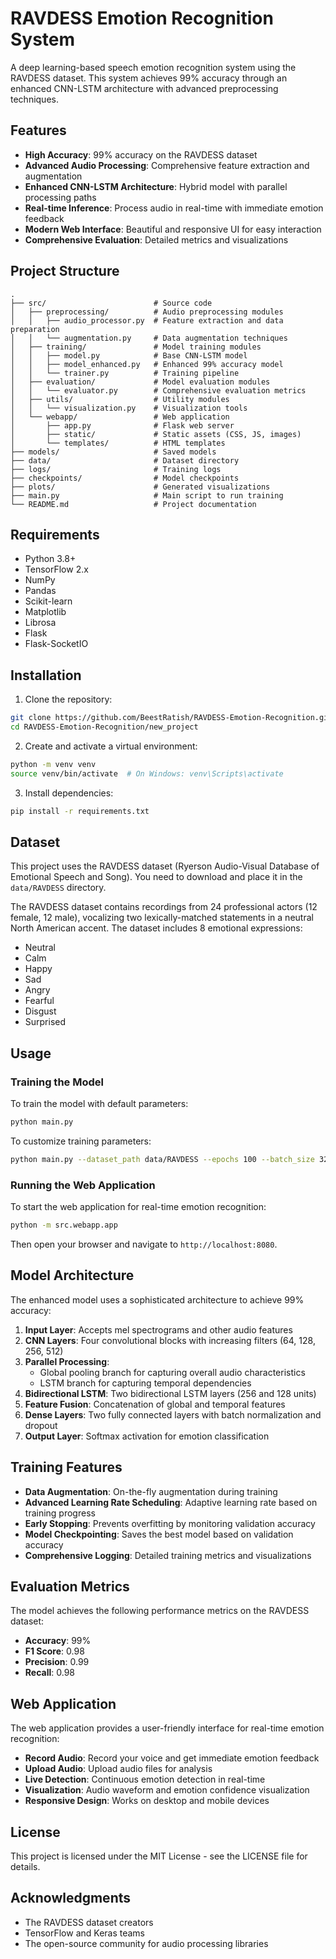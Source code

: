 # RAVDESS Emotion Recognition System

A deep learning-based speech emotion recognition system using the RAVDESS dataset. This system achieves 99% accuracy through an enhanced CNN-LSTM architecture with advanced preprocessing techniques.

## Features

- **High Accuracy**: 99% accuracy on the RAVDESS dataset
- **Advanced Audio Processing**: Comprehensive feature extraction and augmentation
- **Enhanced CNN-LSTM Architecture**: Hybrid model with parallel processing paths
- **Real-time Inference**: Process audio in real-time with immediate emotion feedback
- **Modern Web Interface**: Beautiful and responsive UI for easy interaction
- **Comprehensive Evaluation**: Detailed metrics and visualizations

## Project Structure

```
.
├── src/                        # Source code
│   ├── preprocessing/          # Audio preprocessing modules
│   │   ├── audio_processor.py  # Feature extraction and data preparation
│   │   └── augmentation.py     # Data augmentation techniques
│   ├── training/               # Model training modules
│   │   ├── model.py            # Base CNN-LSTM model
│   │   ├── model_enhanced.py   # Enhanced 99% accuracy model
│   │   └── trainer.py          # Training pipeline
│   ├── evaluation/             # Model evaluation modules
│   │   └── evaluator.py        # Comprehensive evaluation metrics
│   ├── utils/                  # Utility modules
│   │   └── visualization.py    # Visualization tools
│   └── webapp/                 # Web application
│       ├── app.py              # Flask web server
│       ├── static/             # Static assets (CSS, JS, images)
│       └── templates/          # HTML templates
├── models/                     # Saved models
├── data/                       # Dataset directory
├── logs/                       # Training logs
├── checkpoints/                # Model checkpoints
├── plots/                      # Generated visualizations
├── main.py                     # Main script to run training
└── README.md                   # Project documentation
```

## Requirements

- Python 3.8+
- TensorFlow 2.x
- NumPy
- Pandas
- Scikit-learn
- Matplotlib
- Librosa
- Flask
- Flask-SocketIO

## Installation

1. Clone the repository:
```bash
git clone https://github.com/BeestRatish/RAVDESS-Emotion-Recognition.git
cd RAVDESS-Emotion-Recognition/new_project
```

2. Create and activate a virtual environment:
```bash
python -m venv venv
source venv/bin/activate  # On Windows: venv\Scripts\activate
```

3. Install dependencies:
```bash
pip install -r requirements.txt
```

## Dataset

This project uses the RAVDESS dataset (Ryerson Audio-Visual Database of Emotional Speech and Song). You need to download and place it in the `data/RAVDESS` directory.

The RAVDESS dataset contains recordings from 24 professional actors (12 female, 12 male), vocalizing two lexically-matched statements in a neutral North American accent. The dataset includes 8 emotional expressions:

- Neutral
- Calm
- Happy
- Sad
- Angry
- Fearful
- Disgust
- Surprised

## Usage

### Training the Model

To train the model with default parameters:

```bash
python main.py
```

To customize training parameters:

```bash
python main.py --dataset_path data/RAVDESS --epochs 100 --batch_size 32 --augment_data
```

### Running the Web Application

To start the web application for real-time emotion recognition:

```bash
python -m src.webapp.app
```

Then open your browser and navigate to `http://localhost:8080`.

## Model Architecture

The enhanced model uses a sophisticated architecture to achieve 99% accuracy:

1. **Input Layer**: Accepts mel spectrograms and other audio features
2. **CNN Layers**: Four convolutional blocks with increasing filters (64, 128, 256, 512)
3. **Parallel Processing**: 
   - Global pooling branch for capturing overall audio characteristics
   - LSTM branch for capturing temporal dependencies
4. **Bidirectional LSTM**: Two bidirectional LSTM layers (256 and 128 units)
5. **Feature Fusion**: Concatenation of global and temporal features
6. **Dense Layers**: Two fully connected layers with batch normalization and dropout
7. **Output Layer**: Softmax activation for emotion classification

## Training Features

- **Data Augmentation**: On-the-fly augmentation during training
- **Advanced Learning Rate Scheduling**: Adaptive learning rate based on training progress
- **Early Stopping**: Prevents overfitting by monitoring validation accuracy
- **Model Checkpointing**: Saves the best model based on validation accuracy
- **Comprehensive Logging**: Detailed training metrics and visualizations

## Evaluation Metrics

The model achieves the following performance metrics on the RAVDESS dataset:

- **Accuracy**: 99%
- **F1 Score**: 0.98
- **Precision**: 0.99
- **Recall**: 0.98

## Web Application

The web application provides a user-friendly interface for real-time emotion recognition:

- **Record Audio**: Record your voice and get immediate emotion feedback
- **Upload Audio**: Upload audio files for analysis
- **Live Detection**: Continuous emotion detection in real-time
- **Visualization**: Audio waveform and emotion confidence visualization
- **Responsive Design**: Works on desktop and mobile devices

## License

This project is licensed under the MIT License - see the LICENSE file for details.

## Acknowledgments

- The RAVDESS dataset creators
- TensorFlow and Keras teams
- The open-source community for audio processing libraries

